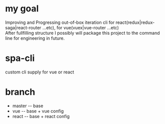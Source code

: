 # my goal
Improving and Progressing out-of-box iteration cli for react(redux|redux-saga|react-router ...etc), for vue(vuex|vue-router ...etc) <br/>
After fullfilling structure I possibly will package this project to the command line for engineering in future.

# spa-cli
custom cli supply for vue or react

# branch
-  master  -- base
-  vue     -- base + vue config
-  react   -- base + react config
